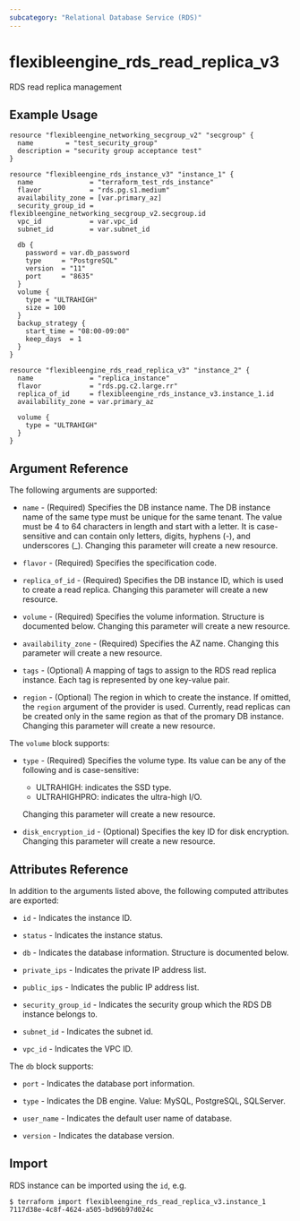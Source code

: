 ```yaml
---
subcategory: "Relational Database Service (RDS)"
---
```


# flexibleengine_rds_read_replica_v3

RDS read replica management

## Example Usage

```hcl
resource "flexibleengine_networking_secgroup_v2" "secgroup" {
  name        = "test_security_group"
  description = "security group acceptance test"
}

resource "flexibleengine_rds_instance_v3" "instance_1" {
  name              = "terraform_test_rds_instance"
  flavor            = "rds.pg.s1.medium"
  availability_zone = [var.primary_az]
  security_group_id = flexibleengine_networking_secgroup_v2.secgroup.id
  vpc_id            = var.vpc_id
  subnet_id         = var.subnet_id

  db {
    password = var.db_password
    type     = "PostgreSQL"
    version  = "11"
    port     = "8635"
  }
  volume {
    type = "ULTRAHIGH"
    size = 100
  }
  backup_strategy {
    start_time = "08:00-09:00"
    keep_days  = 1
  }
}

resource "flexibleengine_rds_read_replica_v3" "instance_2" {
  name              = "replica_instance"
  flavor            = "rds.pg.c2.large.rr"
  replica_of_id     = flexibleengine_rds_instance_v3.instance_1.id
  availability_zone = var.primary_az

  volume {
    type = "ULTRAHIGH"
  }
}
```

## Argument Reference

The following arguments are supported:

* `name` - (Required) Specifies the DB instance name.
    The DB instance name of the same type must be unique for the
    same tenant. The value must be 4 to 64 characters in length
    and start with a letter. It is case-sensitive and can contain
    only letters, digits, hyphens (-), and underscores (_).
    Changing this parameter will create a new resource.

* `flavor` - (Required) Specifies the specification code.

* `replica_of_id` - (Required) Specifies the DB instance ID, which is used to
    create a read replica. Changing this parameter will create a new resource.

* `volume` - (Required) Specifies the volume information. Structure is documented below.
    Changing this parameter will create a new resource.

* `availability_zone` - (Required) Specifies the AZ name.
    Changing this parameter will create a new resource.

* `tags` - (Optional) A mapping of tags to assign to the RDS read replica instance.
    Each tag is represented by one key-value pair.

* `region` - (Optional) The region in which to create the instance. If omitted,
    the `region` argument of the provider is used. Currently, read replicas can
    be created only in the same region as that of the promary DB instance.
    Changing this parameter will create a new resource.

The `volume` block supports:

* `type` - (Required) Specifies the volume type. Its value can be any of the following
    and is case-sensitive: 
    - ULTRAHIGH: indicates the SSD type.
    - ULTRAHIGHPRO: indicates the ultra-high I/O.

    Changing this parameter will create a new resource.

* `disk_encryption_id` -  (Optional) Specifies the key ID for disk encryption. 
    Changing this parameter will create a new resource.


## Attributes Reference

In addition to the arguments listed above, the following computed attributes are exported:

* `id` - Indicates the instance ID.

* `status` - Indicates the instance status.

* `db` - Indicates the database information. Structure is documented below. 

* `private_ips` - Indicates the private IP address list. 

* `public_ips` - Indicates the public IP address list.

* `security_group_id` - Indicates the security group which the RDS DB instance belongs to.

* `subnet_id` - Indicates the subnet id. 

* `vpc_id` - Indicates the VPC ID. 

The `db` block supports:

* `port` - Indicates the database port information.

* `type` - Indicates the DB engine. Value: MySQL, PostgreSQL, SQLServer.

* `user_name` - Indicates the default user name of database.

* `version` - Indicates the database version.


## Import

RDS instance can be imported using the `id`, e.g.

```
$ terraform import flexibleengine_rds_read_replica_v3.instance_1 7117d38e-4c8f-4624-a505-bd96b97d024c
```
